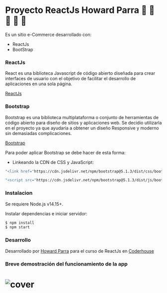 # Proyecto ReactJs Howard Parra :apple: :pineapple: :watermelon: :strawberry: :kiwi_fruit:

Es un sitio e-Commerce desarrollado con:

- ReactJs
- BootStrap

### ReactJs
React es una biblioteca Javascript de código abierto diseñada para crear interfaces de usuario con el objetivo de facilitar el desarrollo de aplicaciones en una sola página.

[ReactJs](https://es.reactjs.org/)

### Bootstrap
Bootstrap es una biblioteca multiplataforma o conjunto de herramientas de código abierto para diseño de sitios y aplicaciones web. Se decidio utilizarla en el proyecto ya que ayudaria a obtener un diseño Responsive y moderno sin demasiadas complicaciones.

[Bootstrap](https://getbootstrap.com/)

Para poder aplicar Bootstrap se debe hacer de esta forma:

- Linkeando la CDN de CSS y JavaScript:

```sh
"<link href="https://cdn.jsdelivr.net/npm/bootstrap@5.1.3/dist/css/bootstrap.min.css" rel="stylesheet" integrity="sha384-1BmE4kWBq78iYhFldvKuhfTAU6auU8tT94WrHftjDbrCEXSU1oBoqyl2QvZ6jIW3" crossorigin="anonymous">"

"<script src="https://cdn.jsdelivr.net/npm/bootstrap@5.1.3/dist/js/bootstrap.bundle.min.js" integrity="sha384-ka7Sk0Gln4gmtz2MlQnikT1wXgYsOg+OMhuP+IlRH9sENBO0LRn5q+8nbTov4+1p" crossorigin="anonymous"></script>"
```


### Instalacion
Se requiere Node.js v14.15+.

Instalar dependencias e iniciar servidor:

```sh
$ npm install 
$ npm start
```
### Desarrollo

Desarrollado por [Howard Parra](https://github.com/hparra07) para el curso de ReactJs en [Coderhouse](https://www.coderhouse.com/)

### Breve demostración del funcionamiento de la app

![cover](./public/assets/video/AppReactJs.gif)
=======

